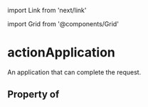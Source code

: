 import Link from 'next/link'
  
import Grid from '@components/Grid'

# actionApplication

An application that can complete the request.

## Property of




